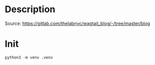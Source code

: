 # Description

Source: https://gitlab.com/thelabnyc/wagtail_blog/-/tree/master/blog

# Init

```console
python3 -m venv .venv
```

